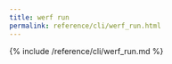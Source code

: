 ```yaml
---
title: werf run
permalink: reference/cli/werf_run.html
---
```


{% include /reference/cli/werf_run.md %}
